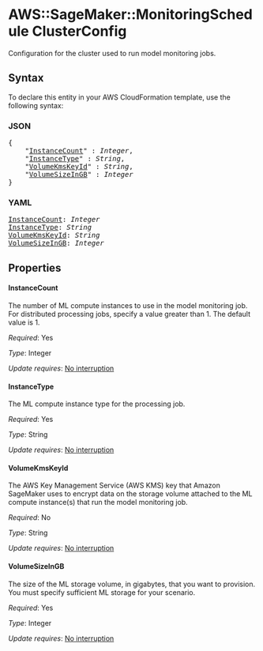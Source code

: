 # AWS::SageMaker::MonitoringSchedule ClusterConfig

Configuration for the cluster used to run model monitoring jobs.

## Syntax

To declare this entity in your AWS CloudFormation template, use the following syntax:

### JSON

<pre>
{
    "<a href="#instancecount" title="InstanceCount">InstanceCount</a>" : <i>Integer</i>,
    "<a href="#instancetype" title="InstanceType">InstanceType</a>" : <i>String</i>,
    "<a href="#volumekmskeyid" title="VolumeKmsKeyId">VolumeKmsKeyId</a>" : <i>String</i>,
    "<a href="#volumesizeingb" title="VolumeSizeInGB">VolumeSizeInGB</a>" : <i>Integer</i>
}
</pre>

### YAML

<pre>
<a href="#instancecount" title="InstanceCount">InstanceCount</a>: <i>Integer</i>
<a href="#instancetype" title="InstanceType">InstanceType</a>: <i>String</i>
<a href="#volumekmskeyid" title="VolumeKmsKeyId">VolumeKmsKeyId</a>: <i>String</i>
<a href="#volumesizeingb" title="VolumeSizeInGB">VolumeSizeInGB</a>: <i>Integer</i>
</pre>

## Properties

#### InstanceCount

The number of ML compute instances to use in the model monitoring job. For distributed processing jobs, specify a value greater than 1. The default value is 1.

_Required_: Yes

_Type_: Integer

_Update requires_: [No interruption](https://docs.aws.amazon.com/AWSCloudFormation/latest/UserGuide/using-cfn-updating-stacks-update-behaviors.html#update-no-interrupt)

#### InstanceType

The ML compute instance type for the processing job.

_Required_: Yes

_Type_: String

_Update requires_: [No interruption](https://docs.aws.amazon.com/AWSCloudFormation/latest/UserGuide/using-cfn-updating-stacks-update-behaviors.html#update-no-interrupt)

#### VolumeKmsKeyId

The AWS Key Management Service (AWS KMS) key that Amazon SageMaker uses to encrypt data on the storage volume attached to the ML compute instance(s) that run the model monitoring job.

_Required_: No

_Type_: String

_Update requires_: [No interruption](https://docs.aws.amazon.com/AWSCloudFormation/latest/UserGuide/using-cfn-updating-stacks-update-behaviors.html#update-no-interrupt)

#### VolumeSizeInGB

The size of the ML storage volume, in gigabytes, that you want to provision. You must specify sufficient ML storage for your scenario.

_Required_: Yes

_Type_: Integer

_Update requires_: [No interruption](https://docs.aws.amazon.com/AWSCloudFormation/latest/UserGuide/using-cfn-updating-stacks-update-behaviors.html#update-no-interrupt)

